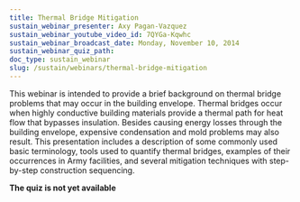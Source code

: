 ```yaml
---
title: Thermal Bridge Mitigation
sustain_webinar_presenter: Axy Pagan-Vazquez
sustain_webinar_youtube_video_id: 7QYGa-Kqwhc
sustain_webinar_broadcast_date: Monday, November 10, 2014
sustain_webinar_quiz_path:
doc_type: sustain_webinar
slug: /sustain/webinars/thermal-bridge-mitigation
---
```


This webinar is intended to provide a brief background on thermal bridge problems that may occur in the building envelope. Thermal bridges occur when highly conductive building materials provide a thermal path for heat flow that bypasses insulation. Besides causing energy losses through the building envelope, expensive condensation and mold problems may also result. This presentation includes a description of some commonly used basic terminology, tools used to quantify thermal bridges, examples of their occurrences in Army facilities, and several mitigation techniques with step-by-step construction sequencing.

**The quiz is not yet available**
